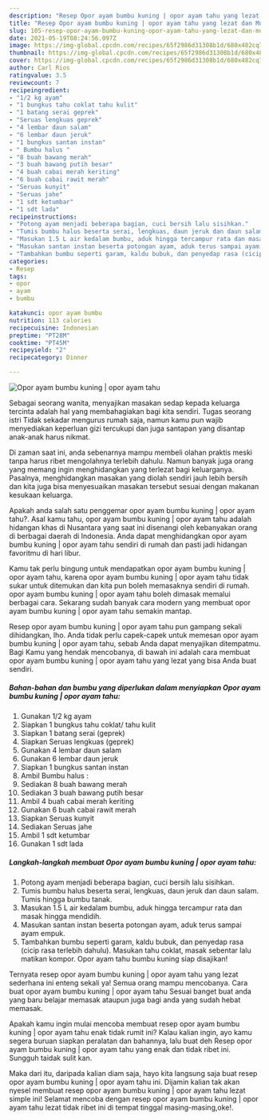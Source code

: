 ```yaml
---
description: "Resep Opor ayam bumbu kuning | opor ayam tahu yang lezat dan Mudah Dibuat"
title: "Resep Opor ayam bumbu kuning | opor ayam tahu yang lezat dan Mudah Dibuat"
slug: 105-resep-opor-ayam-bumbu-kuning-opor-ayam-tahu-yang-lezat-dan-mudah-dibuat
date: 2021-05-19T08:24:56.097Z
image: https://img-global.cpcdn.com/recipes/65f2986d31308b1d/680x482cq70/opor-ayam-bumbu-kuning-opor-ayam-tahu-foto-resep-utama.jpg
thumbnail: https://img-global.cpcdn.com/recipes/65f2986d31308b1d/680x482cq70/opor-ayam-bumbu-kuning-opor-ayam-tahu-foto-resep-utama.jpg
cover: https://img-global.cpcdn.com/recipes/65f2986d31308b1d/680x482cq70/opor-ayam-bumbu-kuning-opor-ayam-tahu-foto-resep-utama.jpg
author: Carl Rios
ratingvalue: 3.5
reviewcount: 7
recipeingredient:
- "1/2 kg ayam"
- "1 bungkus tahu coklat tahu kulit"
- "1 batang serai geprek"
- "Seruas lengkuas geprek"
- "4 lembar daun salam"
- "6 lembar daun jeruk"
- "1 bungkus santan instan"
- " Bumbu halus "
- "8 buah bawang merah"
- "3 buah bawang putih besar"
- "4 buah cabai merah keriting"
- "6 buah cabai rawit merah"
- "Seruas kunyit"
- "Seruas jahe"
- "1 sdt ketumbar"
- "1 sdt lada"
recipeinstructions:
- "Potong ayam menjadi beberapa bagian, cuci bersih lalu sisihkan."
- "Tumis bumbu halus beserta serai, lengkuas, daun jeruk dan daun salam. Tumis hingga bumbu tanak."
- "Masukan 1.5 L air kedalam bumbu, aduk hingga tercampur rata dan masak hingga mendidih."
- "Masukan santan instan beserta potongan ayam, aduk terus sampai ayam empuk."
- "Tambahkan bumbu seperti garam, kaldu bubuk, dan penyedap rasa (cicip rasa terlebih dahulu). Masukan tahu coklat, masak sebentar lalu matikan kompor. Opor ayam tahu bumbu kuning siap disajikan!"
categories:
- Resep
tags:
- opor
- ayam
- bumbu

katakunci: opor ayam bumbu 
nutrition: 113 calories
recipecuisine: Indonesian
preptime: "PT28M"
cooktime: "PT45M"
recipeyield: "2"
recipecategory: Dinner

---
```



![Opor ayam bumbu kuning | opor ayam tahu](https://img-global.cpcdn.com/recipes/65f2986d31308b1d/680x482cq70/opor-ayam-bumbu-kuning-opor-ayam-tahu-foto-resep-utama.jpg)

Sebagai seorang wanita, menyajikan masakan sedap kepada keluarga tercinta adalah hal yang membahagiakan bagi kita sendiri. Tugas seorang istri Tidak sekadar mengurus rumah saja, namun kamu pun wajib menyediakan keperluan gizi tercukupi dan juga santapan yang disantap anak-anak harus nikmat.

Di zaman  saat ini, anda sebenarnya mampu membeli olahan praktis meski tanpa harus ribet mengolahnya terlebih dahulu. Namun banyak juga orang yang memang ingin menghidangkan yang terlezat bagi keluarganya. Pasalnya, menghidangkan masakan yang diolah sendiri jauh lebih bersih dan kita juga bisa menyesuaikan masakan tersebut sesuai dengan makanan kesukaan keluarga. 



Apakah anda salah satu penggemar opor ayam bumbu kuning | opor ayam tahu?. Asal kamu tahu, opor ayam bumbu kuning | opor ayam tahu adalah hidangan khas di Nusantara yang saat ini disenangi oleh kebanyakan orang di berbagai daerah di Indonesia. Anda dapat menghidangkan opor ayam bumbu kuning | opor ayam tahu sendiri di rumah dan pasti jadi hidangan favoritmu di hari libur.

Kamu tak perlu bingung untuk mendapatkan opor ayam bumbu kuning | opor ayam tahu, karena opor ayam bumbu kuning | opor ayam tahu tidak sukar untuk ditemukan dan kita pun boleh memasaknya sendiri di rumah. opor ayam bumbu kuning | opor ayam tahu boleh dimasak memalui berbagai cara. Sekarang sudah banyak cara modern yang membuat opor ayam bumbu kuning | opor ayam tahu semakin mantap.

Resep opor ayam bumbu kuning | opor ayam tahu pun gampang sekali dihidangkan, lho. Anda tidak perlu capek-capek untuk memesan opor ayam bumbu kuning | opor ayam tahu, sebab Anda dapat menyajikan ditempatmu. Bagi Kamu yang hendak mencobanya, di bawah ini adalah cara membuat opor ayam bumbu kuning | opor ayam tahu yang lezat yang bisa Anda buat sendiri.

<!--inarticleads1-->

##### Bahan-bahan dan bumbu yang diperlukan dalam menyiapkan Opor ayam bumbu kuning | opor ayam tahu:

1. Gunakan 1/2 kg ayam
1. Siapkan 1 bungkus tahu coklat/ tahu kulit
1. Siapkan 1 batang serai (geprek)
1. Siapkan Seruas lengkuas (geprek)
1. Gunakan 4 lembar daun salam
1. Gunakan 6 lembar daun jeruk
1. Siapkan 1 bungkus santan instan
1. Ambil  Bumbu halus :
1. Sediakan 8 buah bawang merah
1. Sediakan 3 buah bawang putih besar
1. Ambil 4 buah cabai merah keriting
1. Gunakan 6 buah cabai rawit merah
1. Siapkan Seruas kunyit
1. Sediakan Seruas jahe
1. Ambil 1 sdt ketumbar
1. Gunakan 1 sdt lada




<!--inarticleads2-->

##### Langkah-langkah membuat Opor ayam bumbu kuning | opor ayam tahu:

1. Potong ayam menjadi beberapa bagian, cuci bersih lalu sisihkan.
1. Tumis bumbu halus beserta serai, lengkuas, daun jeruk dan daun salam. Tumis hingga bumbu tanak.
1. Masukan 1.5 L air kedalam bumbu, aduk hingga tercampur rata dan masak hingga mendidih.
1. Masukan santan instan beserta potongan ayam, aduk terus sampai ayam empuk.
1. Tambahkan bumbu seperti garam, kaldu bubuk, dan penyedap rasa (cicip rasa terlebih dahulu). Masukan tahu coklat, masak sebentar lalu matikan kompor. Opor ayam tahu bumbu kuning siap disajikan!




Ternyata resep opor ayam bumbu kuning | opor ayam tahu yang lezat sederhana ini enteng sekali ya! Semua orang mampu mencobanya. Cara buat opor ayam bumbu kuning | opor ayam tahu Sesuai banget buat anda yang baru belajar memasak ataupun juga bagi anda yang sudah hebat memasak.

Apakah kamu ingin mulai mencoba membuat resep opor ayam bumbu kuning | opor ayam tahu enak tidak rumit ini? Kalau kalian ingin, ayo kamu segera buruan siapkan peralatan dan bahannya, lalu buat deh Resep opor ayam bumbu kuning | opor ayam tahu yang enak dan tidak ribet ini. Sungguh taidak sulit kan. 

Maka dari itu, daripada kalian diam saja, hayo kita langsung saja buat resep opor ayam bumbu kuning | opor ayam tahu ini. Dijamin kalian tak akan nyesel membuat resep opor ayam bumbu kuning | opor ayam tahu lezat simple ini! Selamat mencoba dengan resep opor ayam bumbu kuning | opor ayam tahu lezat tidak ribet ini di tempat tinggal masing-masing,oke!.

